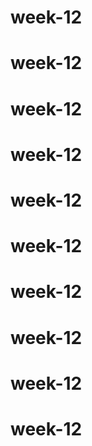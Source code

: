 # week-12
# week-12
# week-12
# week-12
# week-12
# week-12
# week-12
# week-12
# week-12
# week-12
